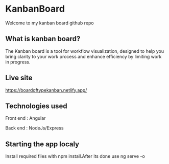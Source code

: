 # KanbanBoard

Welcome to my kanban board github repo

## What is kanban board?

The Kanban board is a tool for workflow visualization, designed to help you bring clarity to your work process and enhance efficiency by limiting work in progress. 

## Live site 

https://boardoftypekanban.netlify.app/

## Technologies used

Front end : Angular

Back end : NodeJs/Express

## Starting the app localy

Install required files with npm install.After its done use ng serve -o


